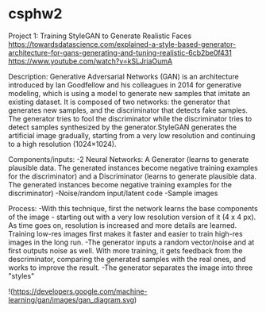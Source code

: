 # csphw2

Project 1: Training StyleGAN to Generate Realistic Faces
https://towardsdatascience.com/explained-a-style-based-generator-architecture-for-gans-generating-and-tuning-realistic-6cb2be0f431
https://www.youtube.com/watch?v=kSLJriaOumA

Description:
Generative Adversarial Networks (GAN) is an architecture introduced by Ian Goodfellow and his colleagues in 2014 for generative modeling, which is using a model to generate new samples that imitate an existing dataset. It is composed of two networks: the generator that generates new samples, and the discriminator that detects fake samples. The generator tries to fool the discriminator while the discriminator tries to detect samples synthesized by the generator.StyleGAN generates the artificial image gradually, starting from a very low resolution and continuing to a high resolution (1024×1024).

Components/inputs:
-2 Neural Networks: A Generator (learns to generate plausible data. The generated instances become negative training examples for the discriminator) and a Discriminator (learns to generate plausible data. The generated instances become negative training examples for the discriminator)
-Noise/random input/latent code
-Sample images

Process:
-With this technique, first the network learns the base components of the image - starting out with a very low resolution version of it (4 x 4 px). As time goes on, resolution is increased and more details are learned. Training low-res images 
first makes it faster and easier to train high-res images in the long run.
-The generator inputs a random vector/noise and at first outputs noise as well. With more training, it gets feedback from the descriminator, comparing the generated samples with the real ones, and works to improve the result.
-The generator separates the image into three "styles" 

!(https://developers.google.com/machine-learning/gan/images/gan_diagram.svg)



